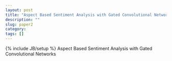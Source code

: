 ```yaml
---
layout: post
title: "Aspect Based Sentiment Analysis with Gated Convolutional Networks"
description: ""
slug: paper2
category: 
tags: []
---
```

{% include JB/setup %}
Aspect Based Sentiment Analysis with Gated Convolutional Networks